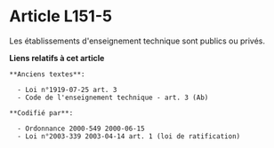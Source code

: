 # Article L151-5

Les établissements d'enseignement technique sont publics ou privés.

**Liens relatifs à cet article**

	**Anciens textes**:

	  - Loi n°1919-07-25 art. 3
	  - Code de l'enseignement technique - art. 3 (Ab)

	**Codifié par**:

	  - Ordonnance 2000-549 2000-06-15
	  - Loi n°2003-339 2003-04-14 art. 1 (loi de ratification)
